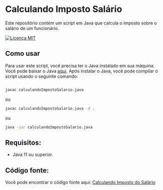 # Calculando Imposto Salário

Este repositório contém um script em Java que calcula o imposto sobre o salário de um funcionário.

[![Licença MIT](https://img.shields.io/badge/license-MIT-green.svg)](LICENSE)

## Como usar

Para usar este script, você precisa ter o Java instalado em sua máquina. Você pode baixar o Java [aqui](https://www.java.com/pt-BR/download/).
Após instalar o Java, você pode compilar o script usando o seguinte comando:

```bash

javac calculandoImpostoSalario.java
```

ou

```bash
javac calculandoImpostoSalario.java -d .
```

ou

```bash
java -jar calculandoImpostoSalario.java
```

## Requisitos:
- Java 11 ou superior.

## Código fonte:
Você pode encontrar o código fonte aqui: [Calculando Imposto do Salário](https://github.com/Andrehlb/Java/blob/33a7609309c67b53becfec7573362678e3ea524e/calculandoImpostoSalario.java)
